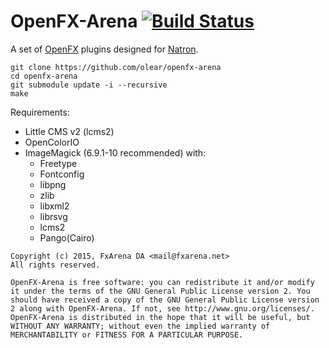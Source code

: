 OpenFX-Arena [![Build Status](https://travis-ci.org/olear/openfx-arena.svg)](https://travis-ci.org/olear/openfx-arena)
============

A set of [OpenFX](http://openfx.sf.net) plugins designed for [Natron](http://natron.fr).

```
git clone https://github.com/olear/openfx-arena
cd openfx-arena
git submodule update -i --recursive
make
```

Requirements:

 * Little CMS v2 (lcms2)
 * OpenColorIO
 * ImageMagick (6.9.1-10 recommended) with:
   * Freetype
   * Fontconfig
   * libpng
   * zlib
   * libxml2
   * librsvg
   * lcms2
   * Pango(Cairo)

```
Copyright (c) 2015, FxArena DA <mail@fxarena.net>
All rights reserved.

OpenFX-Arena is free software: you can redistribute it and/or modify it under the terms of the GNU General Public License version 2. You should have received a copy of the GNU General Public License version 2 along with OpenFX-Arena. If not, see http://www.gnu.org/licenses/.
OpenFX-Arena is distributed in the hope that it will be useful, but WITHOUT ANY WARRANTY; without even the implied warranty of MERCHANTABILITY or FITNESS FOR A PARTICULAR PURPOSE.
```
